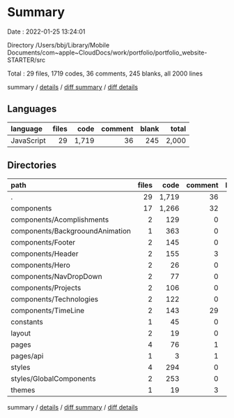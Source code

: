 # Summary

Date : 2022-01-25 13:24:01

Directory /Users/bbj/Library/Mobile Documents/com~apple~CloudDocs/work/portfolio/portfolio_website-STARTER/src

Total : 29 files,  1719 codes, 36 comments, 245 blanks, all 2000 lines

summary / [details](details.md) / [diff summary](diff.md) / [diff details](diff-details.md)

## Languages
| language | files | code | comment | blank | total |
| :--- | ---: | ---: | ---: | ---: | ---: |
| JavaScript | 29 | 1,719 | 36 | 245 | 2,000 |

## Directories
| path | files | code | comment | blank | total |
| :--- | ---: | ---: | ---: | ---: | ---: |
| . | 29 | 1,719 | 36 | 245 | 2,000 |
| components | 17 | 1,266 | 32 | 179 | 1,477 |
| components/Acomplishments | 2 | 129 | 0 | 26 | 155 |
| components/BackgrooundAnimation | 1 | 363 | 0 | 2 | 365 |
| components/Footer | 2 | 145 | 0 | 31 | 176 |
| components/Header | 2 | 155 | 3 | 20 | 178 |
| components/Hero | 2 | 26 | 0 | 7 | 33 |
| components/NavDropDown | 2 | 77 | 0 | 13 | 90 |
| components/Projects | 2 | 106 | 0 | 19 | 125 |
| components/Technologies | 2 | 122 | 0 | 25 | 147 |
| components/TimeLine | 2 | 143 | 29 | 36 | 208 |
| constants | 1 | 45 | 0 | 1 | 46 |
| layout | 2 | 19 | 0 | 5 | 24 |
| pages | 4 | 76 | 1 | 9 | 86 |
| pages/api | 1 | 3 | 1 | 1 | 5 |
| styles | 4 | 294 | 0 | 50 | 344 |
| styles/GlobalComponents | 2 | 253 | 0 | 41 | 294 |
| themes | 1 | 19 | 3 | 1 | 23 |

summary / [details](details.md) / [diff summary](diff.md) / [diff details](diff-details.md)
